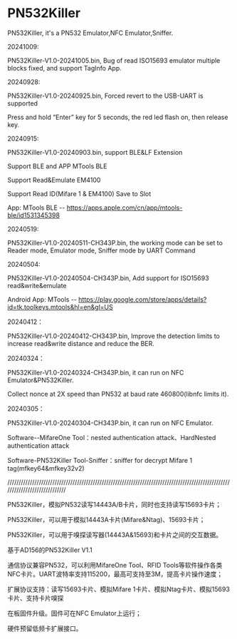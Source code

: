 # PN532Killer
PN532Killer, it's a PN532 Emulator,NFC Emulator,Sniffer.

20241009:

PN532Killer-V1.0-20241005.bin, Bug of read ISO15693 emulator multiple blocks fixed, and support TagInfo App.

20240928:

PN532Killer-V1.0-20240925.bin, Forced revert to the USB-UART is supported

Press and hold “Enter” key for 5 seconds, the red led flash on, then release key.

20240915:

PN532Killer-V1.0-20240903.bin, support BLE&LF Extension

Support BLE and APP MTools BLE

Support Read&Emulate EM4100

Support Read ID(Mifare 1 & EM4100) Save to Slot

App: MTools BLE -- https://apps.apple.com/cn/app/mtools-ble/id1531345398

20240519:

PN532Killer-V1.0-20240511-CH343P.bin, the working mode can be set to Reader mode, Emulator mode, Sniffer mode by UART Command 

20240504:

PN532Killer-V1.0-20240504-CH343P.bin, Add support for ISO15693 read&write&emulate

Android App: MTools -- https://play.google.com/store/apps/details?id=tk.toolkeys.mtools&hl=en&gl=US

20240412：

PN532Killer-V1.0-20240412-CH343P.bin, Improve the detection limits to increase read&write distance and reduce the BER.

20240324：

PN532Killer-V1.0-20240324-CH343P.bin, it can run on NFC Emulator&PN532Killer.

Collect nonce at 2X speed than PN532 at baud rate 460800(libnfc limits it).

20240305：

PN532Killer-V1.0-20240304-CH343P.bin, it can run on NFC Emulator.

Software--MifareOne Tool：nested authentication attack、HardNested authentication attack

Software-PN532Killer Tool-Sniffer：sniffer for decrypt Mifare 1 tag(mfkey64&mfkey32v2)

/////////////////////////////////////////////////////////////////////////////////////////////////////////////////////////////

PN532Killer，模拟PN532读写14443A/B卡片，同时也支持读写15693卡片；

PN532Killer，可以用于模拟14443A卡片(Mifare&Ntag)、15693卡片；

PN532Killer，可以用于嗅探读写器(14443A&15693)和卡片之间的交互数据。

基于AD156的PN532Killer V1.1

通信协议兼容PN532，可以利用MifareOne Tool、RFID Tools等软件操作各类NFC卡片。UART波特率支持115200，最高可支持至3M，提高卡片操作速度；

扩展协议支持：读写15693卡片、模拟Mifare 1卡片、模拟Ntag卡片、模拟15693卡片、支持卡片嗅探

在板固件升级。固件可在NFC Emulator上运行；

硬件预留低频卡扩展接口。

